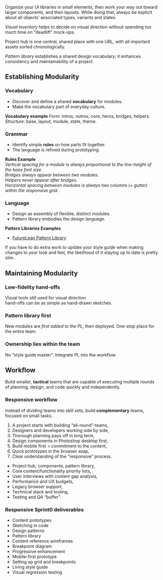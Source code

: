 Organize your UI libraries in small elements, then work your way out toward larger components, and then layouts. While doing that, always be explicit about all objects’ associated types, variants and states. 

*Visual inventory* helps to decide on visual direction without spending too much  time on “deadlift” mock-ups.

Project hub is one central, shared place with one URL, with all important assets sorted chronologically.

*Pattern library* establishes  a shared design vocabulary;  it enhances consistency and maintainability of a project.

## Establishing Modularity
### Vocabulary 
* Discover and define a shared **vocabulary** for modules.
* Make the vocabulary part of everyday culture.

**Vocabulary example**
*Form*: intros, outros, core, heros, bridges, helpers.  
*Structure*: base, layout, module, state, theme.

### Grammar 
* Identify simple **rules** on how parts fit together.
* The language is refined during prototyping.

**Rules Example**  
*Vertical spacing for a module is always proportional to the line-height of the base font size.*  
*Bridges always appear between two modules.*  
*Helpers never appear after bridges.*  
*Horizontal spacing between modules is always two columns (+ gutter) within the responsive grid.*  

### Language 
* Design as assembly of flexible, distinct modules.
* Pattern library embodies the design language.

**Pattern Libraries Examples**  
* [FutureLean Pattern Library](https://www.futurelearn.com/pattern-library)

If you have to do extra work to update your style guide when making changes to your look and feel, the likelihood of it staying up to date is pretty slim.

## Maintaining Modularity

### Low-fidelity hand-offs
Visual tools still used for visual direction  
hand-offs can be as simple as hand-drawn sketches.

### Pattern library first
New modules are *first added to the PL*, then deployed. One-stop place for the entire team.

### Ownership lies within the team  
No “style guide master”. Integrate PL into the workflow.

## Workflow
Build smaller, **tactical** teams that are capable of executing multiple rounds of planning, design, and code quickly and independently.  

### Responsive workflow
Instead of dividing teams into skill sets, build **complementary** teams, focused on small tasks.  

1. A project starts with building “all-round”-teams,
2. Designers and developers working side by side,
3. Thorough planning pays off in long term,
4. Design components in Photoshop desktop first,
5. Build mobile first = commitment to the content,
6. Quick prototypes in the browser asap,
7. Clear understanding of the “responsive” process.
  - Project hub, components, pattern library,
  - Core content/functionality priority lists,
  - User interviews with content gap analysis,
  - Performance and UX budgets,
  - Legacy browser support,
  - Technical stack and tooling,
  - Testing and QA “buffer”.
  
### Responsive Sprint0 deliverables
- Content prototypes 
- Sketching in code 
- Design patterns 
- Pattern library 
- Content reference wireframes
- Breakpoint diagram
- Progressive enhancement
- Mobile-first prototype 
- Setting up grid and breakpoints
- Living style guide 
- Visual regression testing

